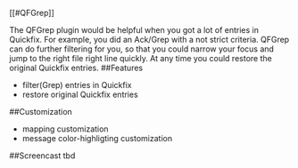 [[#QFGrep]]

The QFGrep plugin would be helpful when you got a lot of entries in Quickfix.  For example, you did an Ack/Grep with a not strict criteria. QFGrep can do further filtering for you, so that you could narrow your focus and jump to the right file right line quickly. At any time you could restore the original Quickfix entries. 
##Features

- filter(Grep) entries in Quickfix
- restore original Quickfix entries

##Customization

- mapping customization
- message color-highligting customization

##Screencast
tbd

